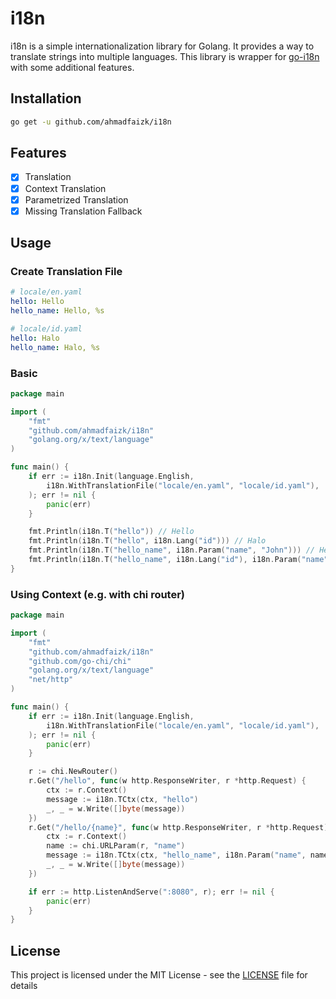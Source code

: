 # i18n
i18n is a simple internationalization library for Golang.
It provides a way to translate strings into multiple languages.
This library is wrapper for [go-i18n](https://github.com/nicksnyder/go-i18n) with some additional features.

## Installation
```bash
go get -u github.com/ahmadfaizk/i18n
```

## Features
- [x] Translation
- [x] Context Translation
- [x] Parametrized Translation
- [x] Missing Translation Fallback

## Usage

### Create Translation File
```yaml
# locale/en.yaml
hello: Hello
hello_name: Hello, %s
```

```yaml
# locale/id.yaml
hello: Halo
hello_name: Halo, %s
```

### Basic

```go
package main

import (
	"fmt"
	"github.com/ahmadfaizk/i18n"
	"golang.org/x/text/language"
)

func main() {
	if err := i18n.Init(language.English,
		i18n.WithTranslationFile("locale/en.yaml", "locale/id.yaml"),
	); err != nil {
		panic(err)
	}

	fmt.Println(i18n.T("hello")) // Hello
	fmt.Println(i18n.T("hello", i18n.Lang("id"))) // Halo
	fmt.Println(i18n.T("hello_name", i18n.Param("name", "John"))) // Hello, John
	fmt.Println(i18n.T("hello_name", i18n.Lang("id"), i18n.Param("name", "John"))) // Halo, John
}
```

### Using Context (e.g. with chi router)

```go
package main

import (
	"fmt"
	"github.com/ahmadfaizk/i18n"
	"github.com/go-chi/chi"
	"golang.org/x/text/language"
	"net/http"
)

func main() {
	if err := i18n.Init(language.English,
		i18n.WithTranslationFile("locale/en.yaml", "locale/id.yaml"),
	); err != nil {
		panic(err)
	}

	r := chi.NewRouter()
	r.Get("/hello", func(w http.ResponseWriter, r *http.Request) {
		ctx := r.Context()
		message := i18n.TCtx(ctx, "hello")
		_, _ = w.Write([]byte(message))
	})
	r.Get("/hello/{name}", func(w http.ResponseWriter, r *http.Request) {
		ctx := r.Context()
        name := chi.URLParam(r, "name")
        message := i18n.TCtx(ctx, "hello_name", i18n.Param("name", name))
        _, _ = w.Write([]byte(message))
	})

	if err := http.ListenAndServe(":8080", r); err != nil {
        panic(err)
    }
}
```

## License
This project is licensed under the MIT License - see the [LICENSE](LICENSE) file for details